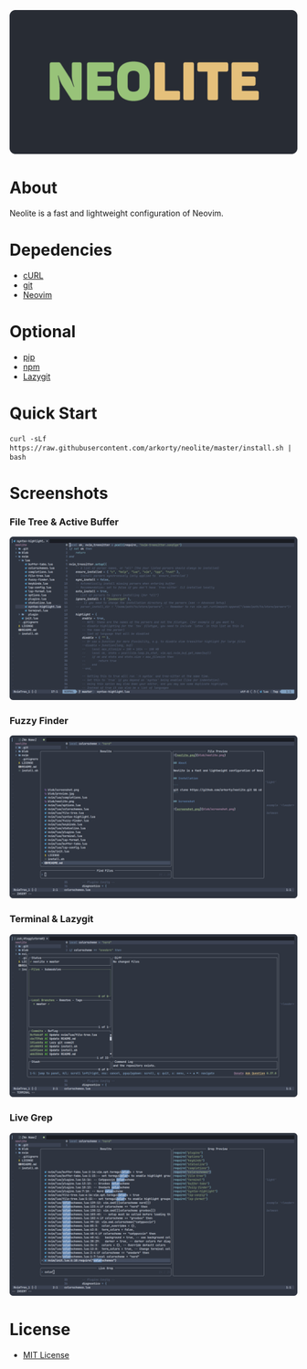 ![neolite.png](blob/neolite.png)

# About

Neolite is a fast and lightweight configuration of Neovim.

# Depedencies
- [cURL](https://github.com/curl/curl)
- [git](https://github.com/git/git)
- [Neovim](https://github.com/neovim/neovim)

# Optional

- [pip](https://github.com/pypa/pip)
- [npm](https://github.com/npm/cli)
- [Lazygit](https://github.com/jesseduffield/lazygit)

# Quick Start

```
curl -sLf https://raw.githubusercontent.com/arkorty/neolite/master/install.sh | bash
```

# Screenshots

### File Tree & Active Buffer

![file-tree.png](blob/file-tree.png)

### Fuzzy Finder

![fuzzy-finder.png](blob/fuzzy-finder.png)

### Terminal & Lazygit

![lazygit.png](blob/lazygit.png)

### Live Grep

![live-grep.png](blob/live-grep.png)

# License

- [MIT License](LICENSE)

